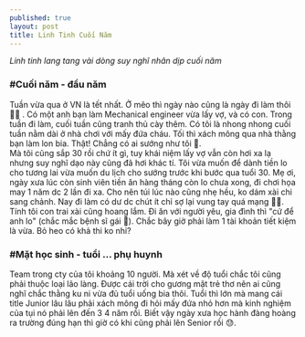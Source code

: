 ```yaml
---
published: true
layout: post
title: Linh Tinh Cuối Năm
---
```

*Linh tinh lang tang vài dòng suy nghĩ nhân dịp cuối năm*

### #Cuối năm - đầu năm
Tuần vừa qua ở VN là tết nhất. Ở mẽo thì ngày nào cũng là ngày đi làm thôi 👨‍💻 . Có một anh bạn làm Mechanical engineer vừa lấy vợ, và có con. Trong tuần đi làm, cuối tuần cũng tranh thủ cày thêm. Có tôi là nhong nhong cuối tuần nằm dài ở nhà chơi với mấy đứa cháu. Tối thì xách mông qua nhà thằng bạn làm lon bia. Thật! Chẳng có ai sướng như tôi 🤪.  
Mà tôi cũng sắp 30 rồi chứ ít gì, tuy khái niệm lấy vợ vẫn còn hơi xa lạ nhưng suy nghĩ dạo này cũng đã hơi khác tí. Tôi vừa muốn để dành tiền lo cho tương lai vừa muốn du lịch cho sướng trước khi bước qua tuổi 30. Mẹ ơi, ngày xưa lúc còn sinh viên tiền ăn hàng tháng còn lo chưa xong, đi chơi họa may 1 năm dc 2 lần đi xa. Cho nên túi lúc nào cũng nhẹ hều, ko dám xài chi sang chảnh. Nay đi làm có dư dc chút ít chỉ sợ lại vung tay quá mạng 🤦‍♂️. Tính tôi con trai xài cũng hoang lắm. Đi ăn với người yêu, gia đình thì "cứ để anh lo" (chắc mắc bệnh sĩ gái 🐣). Chắc bây giờ phải làm 1 tài khoản tiết kiệm là vừa. Bỏ heo có khả thi ko nhỉ?

### #Mặt học sinh - tuổi ... phụ huynh
Team trong cty của tôi khoảng 10 người. Mà xét về độ tuổi chắc tôi cũng phải thuộc loại lão làng. Được cái trời cho gương mặt trẻ thơ nên ai cũng nghĩ chắc thằng ku ni vừa đủ tuổi uống bia thôi. Tuổi thì lớn mà mang cái title Junior lâu lâu phải xách mông đi hỏi mấy đứa nhỏ hơn mà kinh nghiệm của tụi nó phải lên đến 3 4 năm rồi. Biết vậy ngày xưa học hành đàng hoàng ra trường đúng hạn thì giờ có khi cũng phải lên Senior rồi 😓.
